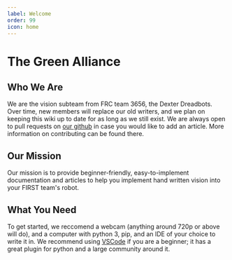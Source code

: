 ```yaml
---
label: Welcome
order: 99
icon: home
---
```

# The Green Alliance

## Who We Are
We are the vision subteam from FRC team 3656, the Dexter Dreadbots. Over time,
new members will replace our old writers, and we plan on keeping this wiki up
to date for as long as we still exist. We are always open to pull requests on
[our github](https://github.com/Dreadbot/TheGreenAlliance) in case you would
like to add an article. More information on contributing can be found there.

## Our Mission
Our mission is to provide beginner-friendly, easy-to-implement documentation 
and articles to help you implement hand written vision into your FIRST team's 
robot.

## What You Need
To get started, we reccomend a webcam (anything around 720p or above will do), 
and a computer with python 3, pip, and an IDE of your choice to write it in. We 
recommend using [VSCode](https://code.visualstudio.com/) if you are a beginner; 
it has a great plugin for python and a large community around it.
